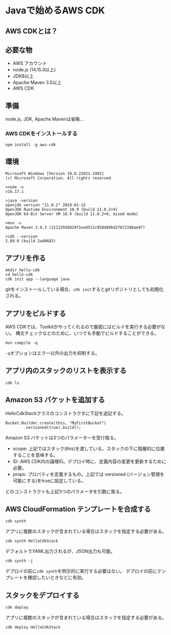 # Javaで始めるAWS CDK

## AWS CDKとは？

## 必要な物

- AWS アカウント
- node.js (14.15.0以上)
- JDK8以上
- Apache Maven 3.5以上
- AWS CDK

## 準備

node.js, JDK, Apache Mavenは省略...

### AWS CDKをインストールする

```
npm install -g aws-cdk
```

## 環境

```
Microsoft Windows [Version 10.0.22621.1992]
(c) Microsoft Corporation. All rights reserved.

>node -v
v16.17.1

>java -version
openjdk version "11.0.2" 2019-01-15
OpenJDK Runtime Environment 18.9 (build 11.0.2+9)
OpenJDK 64-Bit Server VM 18.9 (build 11.0.2+9, mixed mode)

>mvn -v
Apache Maven 3.9.3 (21122926829f1ead511c958d89bd2f672198ae9f)

>cdk --version
2.89.0 (build 2ad6683)
```



## アプリを作る

```
mkdir hello-cdk
cd hello-cdk
cdk init app --language java
```

gitをインストールしている場合、```cdk init```するとgitリポジトリとしても初期化される。

## アプリをビルドする

AWS CDKでは、Toolkitがやってくれるので厳密にはビルドを実行する必要がない。
構文チェックなどのために、いつでも手動でビルドすることができる。

```
mvn compile -q
```

```-q```オプションはエラー以外の出力を抑制する。

## アプリ内のスタックのリストを表示する

```
cdk ls
```


## Amazon S3 バケットを追加する

HelloCdkStackクラスのコンストラクタに下記を追記する。

```
Bucket.Builder.create(this, "MyFirstBucket")
        .versioned(true).build();
```

Amazon S3 バケットは3つのパラメーターを受け取る。
- scope: 上記ではスタック(this)を渡している。スタックの下に階層的に位置することを意味する。
- ID: AWS CDK内の論理ID。デプロイ時に、定義内容の変更を更新するために必要。
- props: プロパティを定義するもの。上記では versioned (バージョン管理を可能にする)をtrueに設定している。

どのコンストラクトも上記3つのパラメータを引数に取る。

## AWS CloudFormation テンプレートを合成する

```
cdk synth
```

アプリに複数のスタックが含まれている場合はスタックを指定する必要がある。

```
cdk synth HelloCdkStack
```

デフォルトでYAML出力されるが、JSON出力も可能。

```
cdk synth -j
```


デプロイの前に```cdk synth```を明示的に実行する必要はない。
デプロイの前にテンプレートを確認したいときなどに有効。

## スタックをデプロイする

```
cdk deploy
```

アプリに複数のスタックが含まれている場合はスタックを指定する必要がある。

```
cdk deploy HelloCdkStack
```

